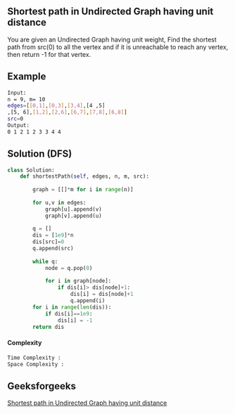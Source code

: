 ## Shortest path in Undirected Graph having unit distance
You are given an Undirected Graph having unit weight, Find the shortest path from src(0) to 
all the vertex and if it is unreachable to reach any vertex, then return -1 for that vertex.

## Example 

```bash
Input:
n = 9, m= 10
edges=[[0,1],[0,3],[3,4],[4 ,5]
,[5, 6],[1,2],[2,6],[6,7],[7,8],[6,8]] 
src=0
Output:
0 1 2 1 2 3 3 4 4

```

## Solution (DFS)

```python
class Solution:
    def shortestPath(self, edges, n, m, src):
        
        graph = [[]*m for i in range(n)]
        
        for u,v in edges:
            graph[u].append(v)
            graph[v].append(u)
            
        q = []
        dis = [1e9]*n
        dis[src]=0
        q.append(src)
        
        while q:
            node = q.pop(0)
            
            for i in graph[node]:
                if dis[i]> dis[node]+1:
                    dis[i] = dis[node]+1
                    q.append(i)
        for i in range(len(dis)):
            if dis[i]==1e9:
                dis[i] = -1
        return dis
 ```
#### Complexity
```bash
Time Complexity :
Space Complexity : 
```

## Geeksforgeeks
[Shortest path in Undirected Graph having unit distance](https://practice.geeksforgeeks.org/problems/shortest-path-in-undirected-graph-having-unit-distance/1)
